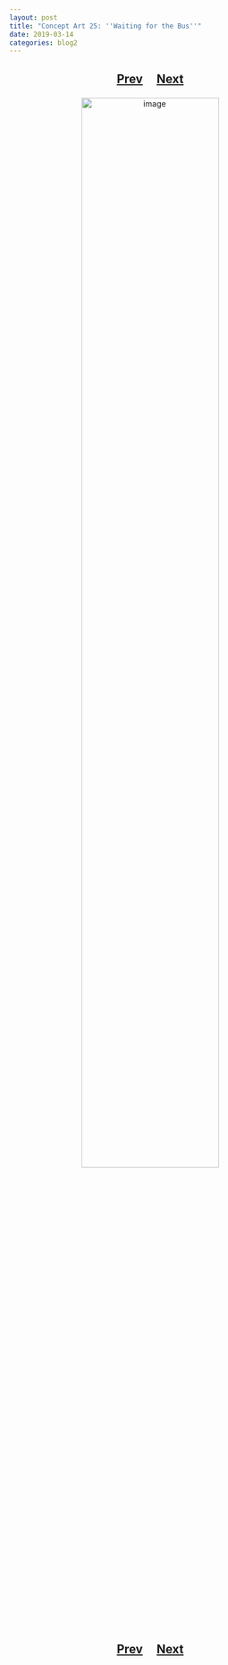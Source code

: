 ```yaml
---
layout: post
title: "Concept Art 25: ''Waiting for the Bus''"
date: 2019-03-14
categories: blog2
---
```


<h2>
  <p style="text-align:center;">
    <a href="/wingsofthechorus/archive/2019/03/13/conceptart24">Prev</a>
    &nbsp;&nbsp;&nbsp;
    <a href="/wingsofthechorus/archive/2019/03/14/conceptart26">Next</a>
  </p>
</h2>

<p style="text-align:center;">
  <img src="/wingsofthechorus/images/conceptart/ca25.png" width="70%" alt="image"/>
</p>

<h2>
  <p style="text-align:center;">
    <a href="/wingsofthechorus/archive/2019/03/13/conceptart24">Prev</a>
    &nbsp;&nbsp;&nbsp;
    <a href="/wingsofthechorus/archive/2019/03/14/conceptart26">Next</a>
  </p>
</h2>
